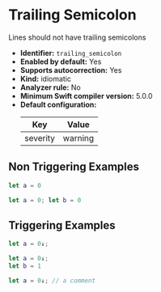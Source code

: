 # Trailing Semicolon

Lines should not have trailing semicolons

* **Identifier:** `trailing_semicolon`
* **Enabled by default:** Yes
* **Supports autocorrection:** Yes
* **Kind:** idiomatic
* **Analyzer rule:** No
* **Minimum Swift compiler version:** 5.0.0
* **Default configuration:**
  <table>
  <thead>
  <tr><th>Key</th><th>Value</th></tr>
  </thead>
  <tbody>
  <tr>
  <td>
  severity
  </td>
  <td>
  warning
  </td>
  </tr>
  </tbody>
  </table>

## Non Triggering Examples

```swift
let a = 0
```

```swift
let a = 0; let b = 0
```

## Triggering Examples

```swift
let a = 0↓;

```

```swift
let a = 0↓;
let b = 1
```

```swift
let a = 0↓; // a comment

```